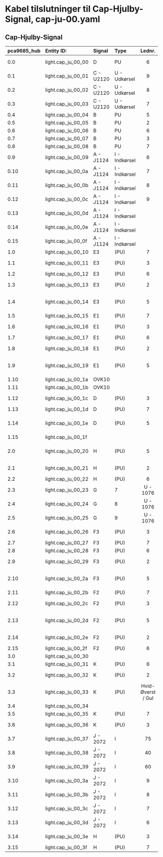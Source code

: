 # Kabel tilslutninger til Cap-Hjulby-Signal, cap-ju-00.yaml

## Cap-Hjulby-Signal

|pca9685_hub|Entity ID:|Signal|Type|Lednr.|LedName|
|:---|:---|:---|:---|:---:|:---|
|0.0|light.cap_ju_00_00|D|PU|6|Grøn-Nederest|
|0.1|light.cap_ju_00_01|C - U2120|U - Udkørsel|9|Grøn-Nederest|
|0.2|light.cap_ju_00_02|C - U2120|U - Udkørsel|8|Rød|
|0.3|light.cap_ju_00_03|C - U2120|U - Udkørsel|7|Grøn-Øverst|
|0.4|light.cap_ju_00_04|B|PU|5|Gul|
|0.5|light.cap_ju_00_05|B|PU|2|Hvid|
|0.6|light.cap_ju_00_06|B|PU|6|Grøn|
|0.7|light.cap_ju_00_07|B|PU|3|Hvid|
|0.8|light.cap_ju_00_08|B|PU|7|Rød|
|0.9|light.cap_ju_00_09|A - J1124|I - Indkørsel |6|Gul|
|0.10|light.cap_ju_00_0a|A - J1124|I - Indkørsel |7|Grøn-Øverst|
|0.11|light.cap_ju_00_0b|A - J1124|I - Indkørsel |8|Rød|
|0.12|light.cap_ju_00_0c|A - J1124|I - Indkørsel |9|Grøn-Nederest|
|0.13|light.cap_ju_00_0d|A - J1124|I - Indkørsel ||40|
|0.14|light.cap_ju_00_0e|A - J1124|I - Indkørsel ||60|
|0.15|light.cap_ju_00_0f|A - J1124|I - Indkørsel ||75|
|1.0|light.cap_ju_00_10|E3|(PU)|7|Rød|
|1.1|light.cap_ju_00_11|E3|(PU)|3|Hvid-Højre|
|1.2|light.cap_ju_00_12|E3|(PU)|6|Grøn|
|1.3|light.cap_ju_00_13|E3|(PU)|2|Hvid-Venstre|
|1.4|light.cap_ju_00_14|E3|(PU)|5|Hvid-Øverst / Gul|
|1.5|light.cap_ju_00_15|E1|(PU)|7|Rød|
|1.6|light.cap_ju_00_16|E1|(PU)|3|Hvid-Højre|
|1.7|light.cap_ju_00_17|E1|(PU)|6|Grøn|
|1.8|light.cap_ju_00_18|E1|(PU)|2|Hvid-Venstre|
|1.9|light.cap_ju_00_19|E1|(PU)|5|Hvid-Øverst / Gul|
|1.10|light.cap_ju_00_1a|OVK10|||
|1.11|light.cap_ju_00_1b|OVK10|||
|1.12|light.cap_ju_00_1c|D|(PU)|3|Hvid-Højre|
|1.13|light.cap_ju_00_1d|D|(PU)|7|Rød|
|1.14|light.cap_ju_00_1e|D|(PU)|5|Hvid-Øverst / Gul|
|1.15|light.cap_ju_00_1f|||||
|2.0|light.cap_ju_00_20|H|(PU)|5|Hvid-Øverst / Gul|
|2.1|light.cap_ju_00_21|H|(PU)|2|Hvid-Venstre|
|2.2|light.cap_ju_00_22|H|(PU)|6|Grøn|
|2.3|light.cap_ju_00_23|G|7|U - 1076|Grøn|
|2.4|light.cap_ju_00_24|G|8|U - 1076|Rød|
|2.5|light.cap_ju_00_25|G|9|U - 1076|Grøn|
|2.6|light.cap_ju_00_26|F3|(PU)|3|Hvid-Højre|
|2.7|light.cap_ju_00_27|F3|(PU)|7|Rød|
|2.8|light.cap_ju_00_28|F3|(PU)|6|Grøn|
|2.9|light.cap_ju_00_29|F3|(PU)|2|Hvid-Venstre|
|2.10|light.cap_ju_00_2a|F3|(PU)|5|Hvid-Øverst / Gul|
|2.11|light.cap_ju_00_2b|F2|(PU)|7|Rød|
|2.12|light.cap_ju_00_2c|F2|(PU)|3|Hvid-Højre|
|2.13|light.cap_ju_00_2d|F2|(PU)|5|Hvid-Øverst / Gul|
|2.14|light.cap_ju_00_2e|F2|(PU)|2|Hvid-Venstre|
|2.15|light.cap_ju_00_2f|F2|(PU)|6|Grøn|
|3.0|light.cap_ju_00_30|||
|3.1|light.cap_ju_00_31|K|(PU)|6|Grøn|
|3.2|light.cap_ju_00_32|K|(PU)|2|Hvid-Venstre|
|3.3|light.cap_ju_00_33|K|(PU)|Hvid-Øverst / Gul|
|3.4|light.cap_ju_00_34|||
|3.5|light.cap_ju_00_35|K|(PU)|7|Rød|
|3.6|light.cap_ju_00_36|K|(PU)|3|Hvid-Højre|
|3.7|light.cap_ju_00_37|J - 2072|I|75||
|3.8|light.cap_ju_00_38|J - 2072|I|40||
|3.9|light.cap_ju_00_39|J - 2072|I|60||
|3.10|light.cap_ju_00_3a|J - 2072|I|9|Grøn|
|3.11|light.cap_ju_00_3b|J - 2072|I|8|Rød
|3.12|light.cap_ju_00_3c|J - 2072|I|7|Grøn
|3.13|light.cap_ju_00_3d|J - 2072|I|6|Gul
|3.14|light.cap_ju_00_3e|H|(PU)|3|Hvid-Højre|
|3.15|light.cap_ju_00_3f|H|(PU)|7|Rød|
